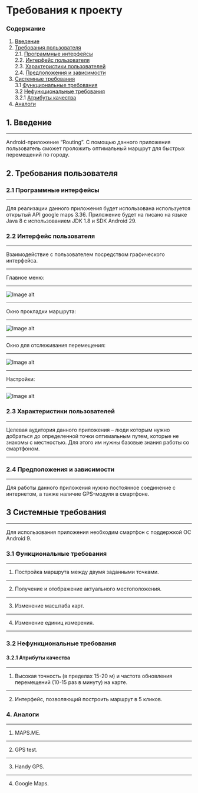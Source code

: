 # Требования к проекту

### Содержание

1. [Введение](#1)
2. [Требования пользователя](#2) <br>
  2.1. [Программные интерфейсы](#2.1) <br>
  2.2. [Интерфейс пользователя](#2.2) <br>
  2.3. [Характеристики пользователей](#2.3) <br>
  2.4. [Предположения и зависимости](#2.4) <br>
3. [Системные требования](#3) <br>
  3.1 [Функциональные требования](#3.1) <br>
  3.2 [Нефункциональные требования](#3.2) <br>
     3.2.1 [Атрибуты качества](#3.2.1) <br>
4. [Аналоги](#4) <br>

## 1. Введение <a name="1"></a>
***
Android-приложение “Routing”. С помощью данного приложения пользователь сможет проложить оптимальный маршрут для быстрых перемещений по городу.
## 2. Требования пользователя <a name="2"></a>
### 2.1	Программные интерфейсы <a name="2.1"></a>
***
Для реализации данного приложения будет использована используется открытый API google maps 3.36. Приложение будет на писано на языке Java 8 с использованием JDK 1.8 и SDK Android 29.
### 2.2 Интерфейс пользователя <a name="2.2"></a>
***
Взаимодействие с пользователем посредством графического интерфейса.
***
Главное меню:
***
![Image alt](https://github.com/PaBLovko/Routing/blob/master/Mockups/main.png)
***
Окно прокладки маршрута:
***
![Image alt](https://github.com/PaBLovko/Routing/blob/master/Mockups/Search.png)
***
Окно для отслеживания перемещения:
***
![Image alt](https://github.com/PaBLovko/Routing/blob/master/Mockups/track.png)
***
Настройки:
***
![Image alt](https://github.com/PaBLovko/Routing/blob/master/Mockups/options.png)
### 2.3 Характеристики пользователей <a name="2.3"></a>
***
Целевая аудитория данного приложения – люди которым нужно добраться до определенной точки оптимальным путем, которые не знакомы с местностью. Для этого им нужны базовые знания работы со смартфоном.
***
### 2.4 Предположения и зависимости <a name="2.4"></a>
***
Для работы данного приложения нужно постоянное соединение с интернетом, а также наличие GPS-модуля в смартфоне. 
## 3 Системные требования <a name="3"></a>
***
Для использования приложения необходим смартфон с поддержкой ОС Android 9.
### 3.1 Функциональные требования <a name="3.1"></a>
***
1.	Постройка маршрута между двумя заданными точками.
***
2.	Получение и отображение актуального местоположения.
***
3. Изменение масштаба карт.
***
4. Изменение единиц измерения.
***
### 3.2 Нефункциональные требования <a name="3.2"></a>
#### 3.2.1 Атрибуты качества  <a name="3.2.1"></a>
***
1.  Высокая точность (в пределах 15-20 м) и частота обновления перемещений (10-15 раз в минуту) на карте.
***
2. Интерфейс, позволяющий построить маршрут в 5 кликов.
### 4. Аналоги <a name="4"></a>
***
1. MAPS.ME.
***
2. GPS test.
***
3. Handy GPS.
***
4. Google Maps.
